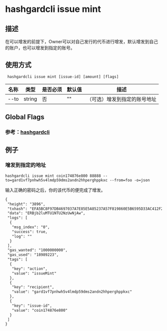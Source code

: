 # hashgardcli issue mint

## 描述
在可以增发的前提下，Owner可以对自己发行的代币进行增发，默认增发到自己的账户，也可以增发到指定的账号。
## 使用方式
```
 hashgardcli issue mint [issue-id] [amount] [flags]
```
| 名称                | 类型     | 是否必须                  | 默认值                      | 描述                                                                                                                                                 |
| -----------------  | -------------------------- | ---------------------------------------------------------------------------------------------------------------------------------------------------- | ---------------------------------------------------------------------------------------------------------------------------------------------------- | ---------------------------------------------------------------------------------------------------------------------------------------------------- |
| --to                  | string | 否 | "" | （可选）增发到指定的账号地址                                                 |

## Global Flags

 ### 参考：[hashgardcli](../README.md)

## 例子
### 增发到指定的地址
```shell
hashgardcli issue mint coin174876e800 88888 --to=gard1vf7pnhwh5v4lmdp59dms2andn2hhperghppkxc --from=foo -o=json
```
输入正确的密码之后，你的该代币的便完成了增发。
```txt
{
 "height": "3896",
 "txhash": "EFA5BC8F97DB4697037A7E85E5A85237A57F819860E5B6595D33AC412F25DEF6",
 "data": "ERBjb2luMTU1NTU2NzUwNjAw",
 "logs": [
  {
   "msg_index": "0",
   "success": true,
   "log": ""
  }
 ],
 "gas_wanted": "1000000000",
 "gas_used": "18989223",
 "tags": [
  {
   "key": "action",
   "value": "issueMint"
  },
  {
   "key": "recipient",
   "value": "gard1vf7pnhwh5v4lmdp59dms2andn2hhperghppkxc"
  },
  {
   "key": "issue-id",
   "value": "coin174876e800"
  }
 ]
}
```
